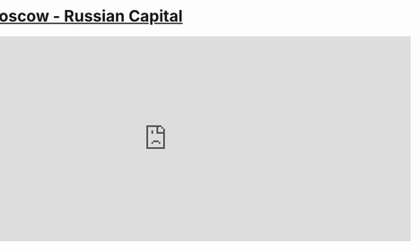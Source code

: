 
<p>
<a style="float:right ;" href="[practice].html".Go to Exercise 1</a>
</p>
<div style="clear:both;"> </div>
<h1> Explore Moscow - Russian Capital </h1>
  
  <iframe src="https://h5p.org/h5p/embed/356446" width="870" height="366" frameborder="0" allowfullscreen="allowfullscreen"></iframe><script src="https://h5p.org/sites/all/modules/h5p/library/js/h5p-resizer.js" charset="UTF-8"></script>
